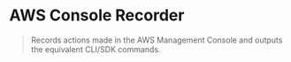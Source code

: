 # AWS Console Recorder

> Records actions made in the AWS Management Console and outputs the equivalent CLI/SDK commands.
 